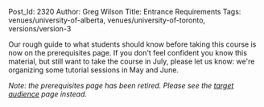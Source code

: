 Post_Id: 2320
Author: Greg Wilson
Title: Entrance Requirements
Tags: venues/university-of-alberta, venues/university-of-toronto, versions/version-3

<p>Our rough guide to what students should know before taking this course is now on the prerequisites page.  If you don't feel confident you know this material, but still want to take the course in July, please let us know: we're organizing some tutorial sessions in May and June.</p>
<p><em>Note: the prerequisites page has been retired. Please see the <a href="|filename|/about/audience.html">target audience</a> page instead.</em></p>
